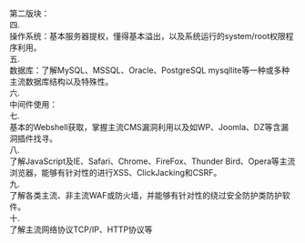 第二版块：  
四.  
操作系统：基本服务器提权，懂得基本溢出，以及系统运行的system/root权限程序利用。  
五.  
数据库：了解MySQL、MSSQL、Oracle、PostgreSQL mysqllite等一种或多种主流数据库结构以及特殊性。  
六.  
中间件使用：  
七.  
基本的Webshell获取，掌握主流CMS漏洞利用以及如WP、Joomla、DZ等含漏洞插件找寻。  
八.  
了解JavaScript及IE、Safari、Chrome、FireFox、Thunder Bird、Opera等主流浏览器，能够有针对性的进行XSS、ClickJacking和CSRF。  
九.  
了解各类主流、非主流WAF或防火墙，并能够有针对性的绕过安全防护类防护软件。  
十.  
了解主流网络协议TCP/IP、HTTP协议等  
